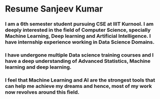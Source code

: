 # Resume Sanjeev Kumar
### I am a 6th semester student pursuing CSE at IIIT Kurnool. I am deeply interested in the field of Computer Science, specially Machine Learning, Deep learning and Artificial Intelligence. I have internship experience working in Data Science Domains.
### I have undergone multiple Data science training courses and I have a deep understanding of Advanced Statistics, Machine learning and deep learning. 
### I feel that Machine Learning and AI are the strongest tools that can help me achieve my dreams and hence, most of my work now revolves around this field.

